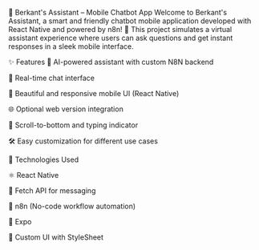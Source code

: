 🤖 Berkant's Assistant – Mobile Chatbot App
Welcome to Berkant's Assistant, a smart and friendly chatbot mobile application developed with React Native and powered by n8n! 🚀
This project simulates a virtual assistant experience where users can ask questions and get instant responses in a sleek mobile interface.

✨ Features
🧠 AI-powered assistant with custom N8N backend

💬 Real-time chat interface

📱 Beautiful and responsive mobile UI (React Native)

🌐 Optional web version integration

🔁 Scroll-to-bottom and typing indicator

🛠️ Easy customization for different use cases


🚧 Technologies Used

⚛️ React Native

📡 Fetch API for messaging

🔄 n8n (No-code workflow automation)

📱 Expo

🎨 Custom UI with StyleSheet
